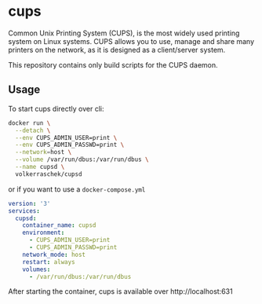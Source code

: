 # cups
Common Unix Printing System (CUPS), is the most widely used printing system on Linux
systems. CUPS allows you to use, manage and share many printers on the network,
as it is designed as a client/server system.

This repository contains only build scripts for the CUPS daemon.

## Usage
To start cups directly over cli:

```bash
docker run \
  --detach \
  --env CUPS_ADMIN_USER=print \
  --env CUPS_ADMIN_PASSWD=print \
  --network=host \
  --volume /var/run/dbus:/var/run/dbus \
  --name cupsd \
  volkerraschek/cupsd
```

or if you want to use a `docker-compose.yml`

```yaml
version: '3'
services:
  cupsd:
    container_name: cupsd
    environment:
      - CUPS_ADMIN_USER=print
      - CUPS_ADMIN_PASSWD=print
    network_mode: host
    restart: always
    volumes:
      - /var/run/dbus:/var/run/dbus
```

After starting the container, cups is available over http://localhost:631